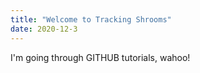 ```yaml
---
title: "Welcome to Tracking Shrooms"
date: 2020-12-3
---
```


I'm going through GITHUB tutorials, wahoo!
